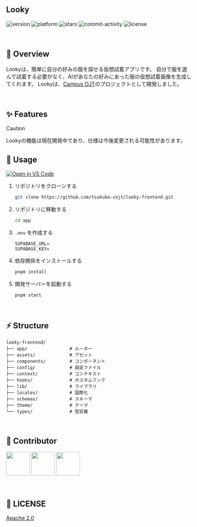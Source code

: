 ## Looky

![version](https://img.shields.io/badge/version-1.0.0-red.svg)
![platform](https://img.shields.io/badge/platform-ios%20|%20android-orange.svg)
![stars](https://img.shields.io/github/stars/tsukuba-cojt/looky-frontend?color=yellow)
![commit-activity](https://img.shields.io/github/commit-activity/t/tsukuba-cojt/looky-frontend)
![license](https://img.shields.io/badge/license-Apache%202.0-green)

<br>

## 📝 Overview

Lookyは、簡単に自分の好みの服を探せる仮想試着アプリです。
自分で服を選んで試着する必要がなく、AIがあなたの好みにあった服の仮想試着画像を生成してくれます。
Lookyは、[Campus OJT](https://tsukuba-cojt.github.io/)のプロジェクトとして開発しました。

<br>

## ✨ Features

> [!CAUTION]
> Lookyの機能は現在開発中であり、仕様は今後変更される可能性があります。

## 🔧 Usage

[![Open in VS Code](https://img.shields.io/static/v1?logo=visualstudiocode&label=&message=Open%20in%20Visual%20Studio%20Code&labelColor=2c2c32&color=007acc&logoColor=007acc)](https://open.vscode.dev/tsukuba-cojt/looky-frontend)

1. リポジトリをクローンする

   ```bash
   git clone https://github.com/tsukuba-cojt/looky-frontend.git
   ```

2. リポジトリに移動する

   ```bash
   cd app
   ```

3. `.env` を作成する

   ```env
   SUPABASE_URL=
   SUPABASE_KEY=
   ```

4. 依存関係をインストールする

   ```bash
   pnpm install
   ```

5. 開発サーバーを起動する
   ```bash
   pnpm start
   ```

<br>

## ⚡️ Structure

```
looky-frontend/
├── app/                # ルーター
├── assets/             # アセット
├── components/         # コンポーネント
├── config/             # 設定ファイル
├── context/            # コンテキスト
├── hooks/              # カスタムフック
├── lib/                # ライブラリ
├── locales/            # 国際化
├── schemas/            # スキーマ
├── theme/              # テーマ
└── types/              # 型定義
```

<br>

## 🤝 Contributor

<a href="https://github.com/yushin-ito"><img  src="https://avatars.githubusercontent.com/u/75526539?v=4" width="64px"></a>
<a href="https://github.com/ankomochi"><img  src="https://avatars.githubusercontent.com/u/33803955?v=4" width="64px"></a>
<a href="https://github.com/nowex35"><img  src="https://avatars.githubusercontent.com/u/152232532?v=4" width="64px"></a>

<br>

## 📜 LICENSE

[Apache 2.0](LICENSE)